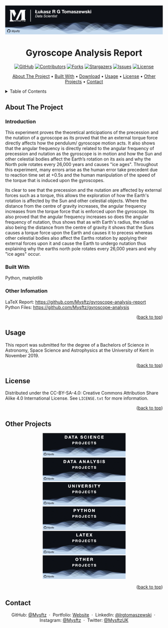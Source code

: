 <a name="readme-top"></a>
<div align="center">

[![alt text](https://github.com/Mysftz/Mysftz/blob/main/assets/READMEHeader.jpeg?raw=true)](https://github.com/Mysftz)
# Gyroscope Analysis Report
[![GitHub][GitHub-shield]](https://github.com/Mysftz/gyroscope-analysis)
[![Contributors][contributors-shield]](https://github.com/Mysftz/gyroscope-analysis/graphs/contributors)
[![Forks][forks-shield]](https://github.com/Mysftz/gyroscope-analysis/network/members)
[![Stargazers][stars-shield]](https://github.com/Mysftz/gyroscope-analysis/stargazers)
[![Issues][issues-shield]](https://github.com/Mysftz/gyroscope-analysis/issues)
[![License][license-shield]](https://github.com/Mysftz/gyroscope-analysis/blob/main/LICENSE.txt)
</div>

<p align="center">
  <a href="#about-the-project">About The Project</a> •
  <a href="#built-with">Built With</a> •
  <a href="https://github.com/Mysftz/gyroscope-analysis/archive/refs/heads/main.zip">Download</a> • 
  <a href="#usage">Usage</a> •
  <a href="#license">License</a> •
  <a href="#other-projects">Other Projects</a> •
  <a href="#contact">Contact</a>
</p>

<!-- TABLE OF CONTENTS -->
<details>
  <summary>Table of Contents</summary>
  <ol>
    <li>
      <a href="#about-the-project">About The Project</a>
      <ul>
        <li><a href="#introduction">Infomation</a></li>
        <li><a href="#built-with">Built With</a></li>
        <li><a href="#other-infomation">Other Infomation</a></li>
      </ul>
    </li>
    <li><a href="#usage">Usage</a></li>
    <li><a href="#license">License</a></li>
    <li><a href="#other-projects">Other Projects</a></li>
    <li><a href="#contact">Contact</a></li>
  </ol>
</details>

<!-- ABOUT THE PROJECT -->
## About The Project
### Introduction

This experiment proves the theoretical anticipations of the precession and the nutation of a gyroscope as its proved that the an external torque force directly affects how the pendulum/ gyroscope motion acts. It also shows that the angular frequency is directly related to the angular frequency of precession and nutation as the gyroscope is in motion and how the Sun and other celestial bodies affect the Earth’s rotation on its axis and why the North pole rotates every 26,000 years and causes "ice ages". Throughout this experiment, many errors arise as the human error take precedent due to reaction time set at +0.5s and the human manipulation of the speed of the torque that is induced upon the gyroscopes.

Its clear to see that the precession and the nutation are affected by external forces such as a torque, this allows the exploration of how the Earth's rotation is affected by the Sun and other celestial objects. Where the distance from the centre of gravity increases, the angular frequency increases from the torque force that is enforced upon the gyroscope. Its also proved that the angular frequency increases so does the angular frequency of nutation, thus shows that as with Earth's radius, the radius also being the distance from the centre of gravity it shows that the Suns causes a torque force upon the Earth and causes it to precess whereas other celestial bodies also affect the Earths rotation by applying their external forces upon it and cause the Earth to undergo nutation thus explaining why the earths north pole rotates every 26,000 years and why "ice ages" occur.

### Built With

Python, matplotlib

### Other Infomation

LaTeX Report: https://github.com/Mysftz/gyroscope-analysis-report </br>
Python Files: https://github.com/Mysftz/gyroscope-analysis

<p align="right">(<a href="#readme-top">back to top</a>)</p> 

<!-- USAGE -->
## Usage

This report was submitted for the degree of a Bachelors of Science in Astronomy, Space Science and Astrophysics at the University of Kent in November 2019.

<p align="right">(<a href="#readme-top">back to top</a>)</p>

<!-- LICENSE -->
## License
Distributed under the CC-BY-SA-4.0: Creative Commons Attribution Share Alike 4.0 International License. See `LICENSE.txt` for more information.

<p align="right">(<a href="#readme-top">back to top</a>)</p>

<!-- OTHER PROJECTS --> 
## Other Projects
<div align="center">
<a href="https://github.com/stars/Mysftz/lists/data-science-projects" style="margin:10px; margin-bottom:50px"><img src="https://github.com/Mysftz/Mysftz/blob/main/assets/Button-DataScience.jpeg?raw=true" alt="Data Science Projects Button" width="265" height="75"></a>
<a href="https://github.com/stars/Mysftz/lists/data-analysis-projects" style="margin:10px; margin-bottom:50px"><img src="https://github.com/Mysftz/Mysftz/blob/main/assets/Button-DataAnalysis.jpeg?raw=true" alt="Data Analysis Projects Button" width="265" height="75"></a>
<a href="https://github.com/stars/Mysftz/lists/university-projects" style="margin:10px; margin-bottom:50px"><img src="https://github.com/Mysftz/Mysftz/blob/main/assets/Button-University.jpeg?raw=true" alt="University Projects Button" width="265" height="75"></a>
<a href="https://github.com/stars/Mysftz/lists/python-projects" style="margin:10px; margin-bottom:50px"><img src="https://github.com/Mysftz/Mysftz/blob/main/assets/Button-Python.jpeg?raw=true" alt="Python Projects Button" width="265" height="75"></a>
<a href="https://github.com/stars/Mysftz/lists/latex-projects" style="margin:10px; padding-bottom:50px"><img src="https://github.com/Mysftz/Mysftz/blob/main/assets/Button-Latex.jpeg?raw=true" alt="LaTeX Projects Button" width="265" height="75"></a>
<a href="https://github.com/stars/Mysftz/lists/other-projects" style="margin:10px; margin-bottom:50px"><img src="https://github.com/Mysftz/Mysftz/blob/main/assets/Button-Other.jpeg?raw=true" alt="Other Projects Button" width="265" height="75"></a>
</div>

<p align="right">(<a href="#readme-top">back to top</a>)</p>

<!-- CONTACT -->
## Contact
<div align="center">

GitHub: [@Mysftz](https://github.com/Mysftz) &nbsp;&middot;&nbsp; Portfolio: [Website](https://mysftz.github.io) &nbsp;&middot;&nbsp; LinkedIn: [@lrgtomaszewski](https://www.linkedin.com/in/lrgtomaszewski/) &nbsp;&middot;&nbsp; Instagram: [@Mysftz](https://www.instagram.com/mysftz/) &nbsp;&middot;&nbsp; Twitter: [@MysftzUK](https://twitter.com/MysftzUK)
</div>

[contributors-shield]: https://img.shields.io/github/contributors/mysftz/gyroscope-analysis.svg?style=for-the-badge
[forks-shield]: https://img.shields.io/github/forks/mysftz/gyroscope-analysis.svg?style=for-the-badge
[stars-shield]: https://img.shields.io/github/stars/mysftz/gyroscope-analysis.svg?style=for-the-badge
[issues-shield]: https://img.shields.io/github/issues/mysftz/gyroscope-analysis.svg?style=for-the-badge
[license-shield]: https://img.shields.io/github/license/mysftz/gyroscope-analysis.svg?style=for-the-badge
[github-shield]: https://img.shields.io/badge/-GitHub-black.svg?style=for-the-badge&logo=GitHub&colorB=555